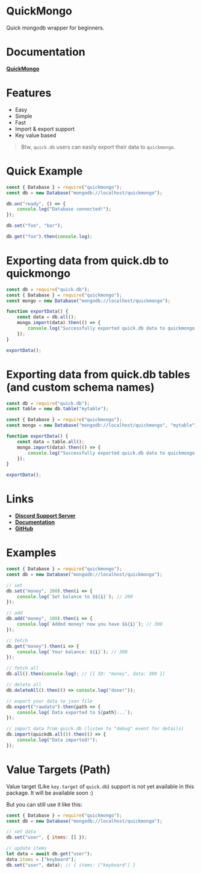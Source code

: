 # QuickMongo
Quick mongodb wrapper for beginners.

# Documentation
**[QuickMongo](https://quickmongo.snowflakedev.xyz)**

# Features
- Easy
- Simple
- Fast
- Import & export support
- Key value based

> Btw, `quick.db` users can easily export their data to `quickmongo`.

# Quick Example

```js
const { Database } = require("quickmongo");
const db = new Database("mongodb://localhost/quickmongo");

db.on("ready", () => {
    console.log("Database connected!");
});

db.set("foo", "bar");

db.get("foo").then(console.log);
```

# Exporting data from quick.db to quickmongo

```js
const db = require("quick.db");
const { Database } = require("quickmongo");
const mongo = new Database("mongodb://localhost/quickmongo");

function exportData() {
    const data = db.all();
    mongo.import(data).then(() => {
        console.log("Successfully exported quick.db data to quickmongo!");
    });    
}

exportData();
```

# Exporting data from quick.db tables (and custom schema names)

```js
const db = require("quick.db");
const table = new db.table("mytable");

const { Database } = require("quickmongo");
const mongo = new Database("mongodb://localhost/quickmongo", "mytable"); // custom schema name (acts like quickdb table)

function exportData() {
    const data = table.all();
    mongo.import(data).then(() => {
        console.log("Successfully exported quick.db data to quickmongo!");
    });    
}

exportData();
```

# Links
- **[Discord Support Server](https://discord.gg/2SUybzb)**
- **[Documentation](https://quickmongo.snowflakedev.xyz)**
- **[GitHub](https://github.com/Snowflake107/quickmongo)**

# Examples

```js
const { Database } = require("quickmongo");
const db = new Database("mongodb://localhost/quickmongo");

// set
db.set("money", 200).then(i => {
    console.log(`Set balance to $${i}`); // 200
});

// add
db.add("money", 100).then(i => {
    console.log(`Added money! now you have $${i}`); // 300
});

// fetch
db.get("money").then(i => {
    console.log(`Your balance: ${i}`); // 300
});

// fetch all
db.all().then(console.log); // [{ ID: "money", data: 300 }]

// delete all
db.deleteAll().then(() => console.log("done!"));

// export your data to json file
db.export("rawdata").then(path => {
    console.log(`Data exported to ${path}...`);
});

// import data from quick.db (listen to "debug" event for details)
db.import(quickdb.all()).then(() => {
    console.log("Data imported!");
});
```

# Value Targets (Path)
Value target (Like `key.target` of `quick.db`) support is not yet available in this package. It will be available soon :)

But you can still use it like this:

```js
const { Database } = require("quickmongo");
const db = new Database("mongodb://localhost/quickmongo");

// set data
db.set("user", { items: [] });

// update items
let data = await db.get("user");
data.items = ["keyboard"];
db.set("user", data); // { items: ["keyboard"] }
```